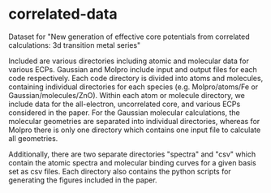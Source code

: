 # correlated-data

Dataset for "New generation of effective core potentials from correlated calculations: 3d transition metal series"

Included are various directories including atomic and molecular data for various ECPs. Gaussian and Molpro include input and output files for each code respectively. Each code directory is divided into atoms and molecules, containing individual directories for each species (e.g. Molpro/atoms/Fe or Gaussian/molecules/ZnO). Within each atom or molecule directory, we include data for the all-electron, uncorrelated core, and various ECPs considered in the paper. For the Gaussian molecular calculations, the molecular geometries are separated into individual directories, whereas for Molpro there is only one directory which contains one input file to calculate all geometries. 

Additionally, there are two separate directories "spectra" and "csv" which contain the atomic spectra and molecular binding curves for a given basis set as csv files. Each directory also contains the python scripts for generating the figures included in the paper. 
